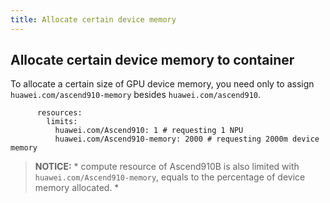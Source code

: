 ```yaml
---
title: Allocate certain device memory
---
```


## Allocate certain device memory to container

To allocate a certain size of GPU device memory, you need only to assign `huawei.com/ascend910-memory` besides `huawei.com/ascend910`.

```
      resources:
        limits:
          huawei.com/Ascend910: 1 # requesting 1 NPU
          huawei.com/Ascend910-memory: 2000 # requesting 2000m device memory
```

> **NOTICE:** * compute resource of Ascend910B is also limited with `huawei.com/Ascend910-memory`, equals to the percentage of device memory allocated. *